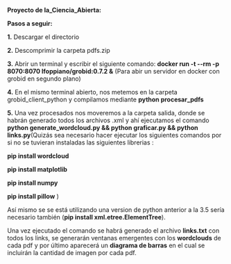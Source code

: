 **Proyecto de Ia_Ciencia_Abierta:**

**Pasos a seguir:**

**1.**
Descargar el directorio

**2.**
Descomprimir la carpeta pdfs.zip

**3.**
Abrir un terminal y escribir el siguiente comando:
**docker run -t --rm -p 8070:8070 lfoppiano/grobid:0.7.2 &**
(Para abir un servidor en docker con grobid en segundo plano)

**4.**
En el mismo terminal abierto, nos metemos en la carpeta grobid_client_python
y compilamos mediante **python procesar_pdfs**

**5.**
Una vez procesados nos moveremos a la carpeta salida, donde se habrán generado todos los archivos 
.xml y ahí ejecutamos el comando **python generate_wordcloud.py && python graficar.py && python links.py**(Quizás sea necesario hacer ejecutar los siguientes comandos por si no se tuvieran instaladas las siguientes librerias : 

**pip install wordcloud**

 **pip install matplotlib**
 
 **pip install numpy**
 
 **pip install pillow** ) 

Así mismo se se está utilizando una version de python anterior a la 3.5 sería necesario también (**pip install xml.etree.ElementTree**).

Una vez ejecutado el comando se habrá generado el archivo **links.txt** con todos los links, se generarán ventanas emergentes con los **wordclouds** de cada pdf y por último aparecerá un **diagrama de barras** en el cual se incluirán la cantidad de imagen por cada pdf.

